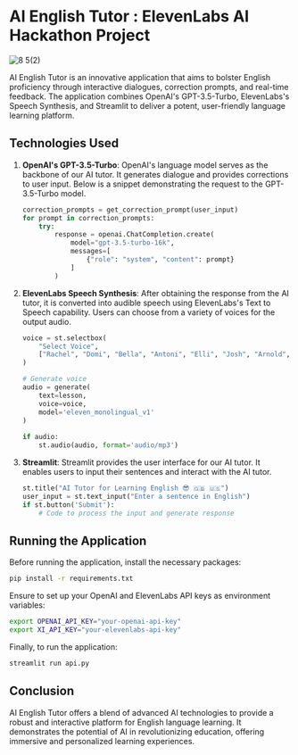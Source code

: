 # AI English Tutor : ElevenLabs AI Hackathon Project

![8 5(2)](https://github.com/zlaabsi/ai_english_tutor/assets/52045850/0420b604-1a05-46d4-a5cf-5b48f022b2f9)


AI English Tutor is an innovative application that aims to bolster English proficiency through interactive dialogues, correction prompts, and real-time feedback. The application combines OpenAI's GPT-3.5-Turbo, ElevenLabs's Speech Synthesis, and Streamlit to deliver a potent, user-friendly language learning platform.


## Technologies Used

1. **OpenAI's GPT-3.5-Turbo**: OpenAI's language model serves as the backbone of our AI tutor. It generates dialogue and provides corrections to user input. Below is a snippet demonstrating the request to the GPT-3.5-Turbo model.

    ```python
    correction_prompts = get_correction_prompt(user_input)
    for prompt in correction_prompts:
        try:
            response = openai.ChatCompletion.create(
                model="gpt-3.5-turbo-16k",
                messages=[
                    {"role": "system", "content": prompt}
                ]
            )
    ```
   
2. **ElevenLabs Speech Synthesis**: After obtaining the response from the AI tutor, it is converted into audible speech using ElevenLabs's Text to Speech capability. Users can choose from a variety of voices for the output audio.

   ```python
   voice = st.selectbox(
       "Select Voice",
       ["Rachel", "Domi", "Bella", "Antoni", "Elli", "Josh", "Arnold", "Adam", "Sam"]
   )

   # Generate voice
   audio = generate(
       text=lesson,
       voice=voice,
       model='eleven_monolingual_v1'
   )
                
   if audio:
       st.audio(audio, format='audio/mp3')
   ```
   
3. **Streamlit**: Streamlit provides the user interface for our AI tutor. It enables users to input their sentences and interact with the AI tutor. 

   ```python
   st.title("AI Tutor for Learning English 😎 🇬🇧 🇺🇸")
   user_input = st.text_input("Enter a sentence in English")
   if st.button('Submit'):
       # Code to process the input and generate response
   ```

## Running the Application

Before running the application, install the necessary packages:

```bash
pip install -r requirements.txt
```

Ensure to set up your OpenAI and ElevenLabs API keys as environment variables:

```bash
export OPENAI_API_KEY="your-openai-api-key"
export XI_API_KEY="your-elevenlabs-api-key"
```

Finally, to run the application:

```bash
streamlit run api.py
```

## Conclusion

AI English Tutor offers a blend of advanced AI technologies to provide a robust and interactive platform for English language learning. It demonstrates the potential of AI in revolutionizing education, offering immersive and personalized learning experiences.
